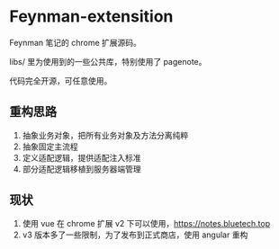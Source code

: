 # Feynman-extensition

Feynman 笔记的 chrome 扩展源码。

libs/ 里为使用到的一些公共库，特别使用了 pagenote。

代码完全开源，可任意使用。


## 重构思路

1. 抽象业务对象，把所有业务对象及方法分离纯粹
2. 抽象固定主流程
3. 定义适配逻辑，提供适配注入标准
4. 部分适配逻辑移植到服务器端管理

## 现状

1. 使用 vue 在 chrome 扩展 v2 下可以使用，https://notes.bluetech.top
2. v3 版本多了一些限制，为了发布到正式商店，使用 angular 重构